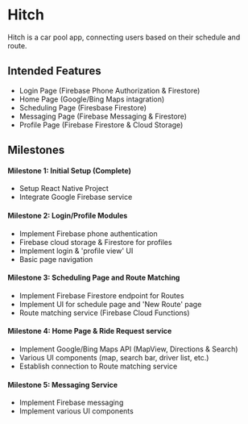 # Hitch

Hitch is a car pool app, connecting users based on their schedule and route.

## Intended Features
- Login Page (Firebase Phone Authorization & Firestore)
- Home Page (Google/Bing Maps intagration)
- Scheduling Page (Firesbase Firestore)
- Messaging Page (Firebase Messaging & Firestore)
- Profile Page (Firebase Firestore & Cloud Storage)

## Milestones
#### Milestone 1: Initial Setup (Complete)
- Setup React Native Project
- Integrate Google Firebase service

#### Milestone 2: Login/Profile Modules
- Implement Firebase phone authentication
- Firebase cloud storage & Firestore for profiles 
- Implement login & 'profile view' UI
- Basic page navigation

#### Milestone 3: Scheduling Page and Route Matching
- Implement Firebase Firestore endpoint for Routes
- Implement UI for schedule page and 'New Route' page
- Route matching service (Firebase Cloud Functions)

#### Milestone 4: Home Page & Ride Request service
- Implement Google/Bing Maps API (MapView, Directions & Search)
- Various UI components (map, search bar, driver list, etc.)
- Establish connection to Route matching service

#### Milestone 5: Messaging Service
- Implement Firebase messaging
- Implement various UI components



